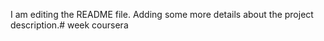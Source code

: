I am editing the README file. Adding some more details about the project description.# week
coursera
